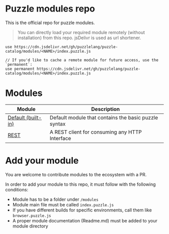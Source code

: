 # Puzzle modules repo
 
This is the official repo for puzzle modules.

> You can directly load your required module remotely (without installation) from this repo. jsDelivr is used as url shortener.

```puzzle
use https://cdn.jsdelivr.net/gh/puzzlelang/puzzle-catalog/modules/<NAME>/index.puzzle.js

// If you'd like to cache a remote module for future access, use the `permanent`:
use permanent https://cdn.jsdelivr.net/gh/puzzlelang/puzzle-catalog/modules/<NAME>/index.puzzle.js
```

# Modules 

| Module        | Description  |
| ------------- |-------------| 
| [Default (built-in)](https://puzzlelang.github.io/#/LANGUAGE) | Default module that contains the basic puzzle syntax | 
| [REST](https://github.com/puzzlelang/puzzle-catalog/tree/master/modules/rest) | A REST client for consuming any HTTP Interface| 


# Add your module

You are welcome to contribute modules to the ecosystem with a PR.

In order to add your module to this repo, it must follow with the following conditions:

* Module has to be a folder under `/modules`
* Module main file must be called `index.puzzle.js`
* If you have different builds for specific environments, call them like `browser.puzzle.js`
* A proper module documentation (Readme.md) must be added to your module directory
